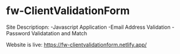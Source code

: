 # fw-ClientValidationForm

Site Descriptiopn:
-Javascript Application
-Email Address Validation
-Password Validatation and Match 

Website is live: https://fw-clientvalidationform.netlify.app/




